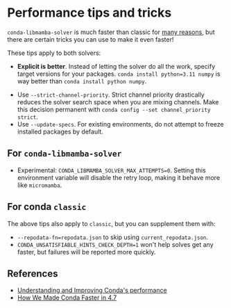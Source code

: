 # Performance tips and tricks

`conda-libmamba-solver` is much faster than classic for [many reasons](./libmamba-vs-classic.md),
but there are certain tricks you can use to make it even faster!

These tips apply to both solvers:

- **Explicit is better**.
  Instead of letting the solver do all the work, specify target versions for your packages.
  `conda install python=3.11 numpy` is way better than `conda install python numpy`.
* Use `--strict-channel-priority`.
  Strict channel priority drastically reduces the solver search space when you are mixing channels.
  Make this decision permanent with `conda config --set channel_priority strict`.
* Use `--update-specs`.
  For existing environments, do not attempt to freeze installed packages by default.

## For `conda-libmamba-solver`

* Experimental: `CONDA_LIBMAMBA_SOLVER_MAX_ATTEMPTS=0`.
  Setting this environment variable will disable the retry loop, making it behave more like `micromamba`.

## For conda `classic`

The above tips also apply to `classic`, but you can supplement them with:

* `--repodata-fn=repodata.json` to skip using `current_repodata.json`.
* `CONDA_UNSATISFIABLE_HINTS_CHECK_DEPTH=1` won't help solves get any faster, but failures will be reported more quickly.

## References

- [Understanding and Improving Conda's performance](https://www.anaconda.com/blog/understanding-and-improving-condas-performance)
- [How We Made Conda Faster in 4.7](https://www.anaconda.com/blog/how-we-made-conda-faster-4-7)

